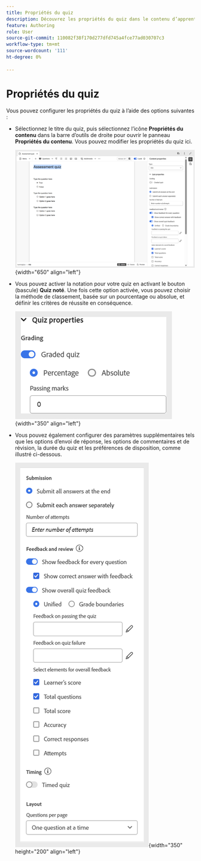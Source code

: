 ```yaml
---
title: Propriétés du quiz
description: Découvrez les propriétés du quiz dans le contenu d’apprentissage et de formation
feature: Authoring
role: User
source-git-commit: 110082f38f170d277dfd745a4fce77ad030707c3
workflow-type: tm+mt
source-wordcount: '111'
ht-degree: 0%

---
```


# Propriétés du quiz

Vous pouvez configurer les propriétés du quiz à l’aide des options suivantes :

- Sélectionnez le titre du quiz, puis sélectionnez l’icône **Propriétés du contenu** dans la barre d’outils de droite pour ouvrir le panneau **Propriétés du contenu**. Vous pouvez modifier les propriétés du quiz ici.

  ![](assets/quiz-properties.png){width="650" align="left"}

- Vous pouvez activer la notation pour votre quiz en activant le bouton (bascule) **Quiz noté**. Une fois cette option activée, vous pouvez choisir la méthode de classement, basée sur un pourcentage ou absolue, et définir les critères de réussite en conséquence.

  ![](assets/quiz-grading.png){width="350" align="left"}

- Vous pouvez également configurer des paramètres supplémentaires tels que les options d’envoi de réponse, les options de commentaires et de révision, la durée du quiz et les préférences de disposition, comme illustré ci-dessous.

  ![](assets/additional-quiz-properties.png){width="350" height="200" align="left"}